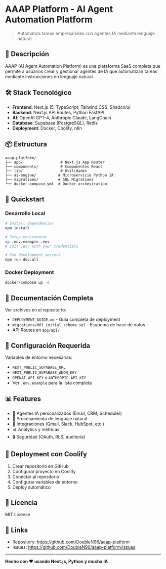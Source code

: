 # AAAP Platform - AI Agent Automation Platform

> Automatiza tareas empresariales con agentes IA mediante lenguaje natural

## 🚀 Descripción

AAAP (AI Agent Automation Platform) es una plataforma SaaS completa que permite a usuarios crear y gestionar agentes de IA que automatizan tareas mediante instrucciones en lenguaje natural.

## 🛠️ Stack Tecnológico

- **Frontend**: Next.js 15, TypeScript, Tailwind CSS, Shadcn/ui
- **Backend**: Next.js API Routes, Python FastAPI
- **AI**: OpenAI GPT-4, Anthropic Claude, LangChain  
- **Database**: Supabase (PostgreSQL), Redis
- **Deployment**: Docker, Coolify, n8n

## 📦 Estructura

```
aaap-platform/
├── app/                 # Next.js App Router
├── components/          # Componentes React
├── lib/                 # Utilidades
├── ai-engine/          # Microservicio Python IA
├── migrations/         # SQL Migrations
└── docker-compose.yml  # Docker orchestration
```

## 🚀 Quickstart

### Desarrollo Local

```bash
# Install dependencies
npm install

# Setup environment
cp .env.example .env
# Edit .env with your credentials

# Run development servers
npm run dev:all
```

### Docker Deployment

```bash
docker-compose up -d
```

## 📖 Documentación Completa

Ver archivos en el repositorio:
- `DEPLOYMENT_GUIDE.md` - Guía completa de deployment
- `migrations/001_initial_schema.sql` - Esquema de base de datos
- API Routes en `app/api/`

## 🔐 Configuración Requerida

Variables de entorno necesarias:
- `NEXT_PUBLIC_SUPABASE_URL`
- `NEXT_PUBLIC_SUPABASE_ANON_KEY`
- `OPENAI_API_KEY` o `ANTHROPIC_API_KEY`
- Ver `.env.example` para la lista completa

## 📊 Features

- 🤖 Agentes IA personalizados (Email, CRM, Scheduler)
- 💬 Procesamiento de lenguaje natural
- 🔗 Integraciones (Gmail, Slack, HubSpot, etc.)
- 📊 Analytics y métricas
- 🔒 Seguridad (OAuth, RLS, auditoría)

## 🚀 Deployment con Coolify

1. Crear repositorio en GitHub
2. Configurar proyecto en Coolify
3. Conectar al repositorio
4. Configurar variables de entorno
5. Deploy automático

## 📝 Licencia

MIT License

## 🔗 Links

- Repository: https://github.com/DoubleN96/aaap-platform
- Issues: https://github.com/DoubleN96/aaap-platform/issues

---

**Hecho con ❤️ usando Next.js, Python y mucha IA**
